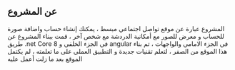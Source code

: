 ## عن المشروع
المشروع عبارة عن موقع تواصل اجتماعي مبسط ، يمكنك إنشاء حساب واضافة صورة للحساب و معرض للصور مع أمكانية الدردشة مع شخص آخر ، قمت ببناء المشروع عن طريق .net Core 8 في الجزء الخلفي و angular في الجزء الامامي والواجهات ، تم بناء هذا الموقع من الصفر ، لتعلم تقنيات جديدة و التطبيق العملي على ما تعلمته ، لم يكتمل الموقع بعد ما زلت أعمل عليه
